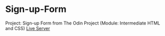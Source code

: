 # Sign-up-Form
Project: Sign-up Form from The Odin Project (Module: Intermediate HTML and CSS)
<a href="https://biandresen.github.io/Sign-up-Form/">Live Server<a/>
